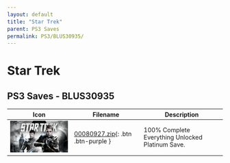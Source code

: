 ```yaml
---
layout: default
title: "Star Trek"
parent: PS3 Saves
permalink: PS3/BLUS30935/
---
```

# Star Trek

## PS3 Saves - BLUS30935

| Icon | Filename | Description |
|------|----------|-------------|
| ![Star Trek](ICON0.PNG) | [00080927.zip](00080927.zip){: .btn .btn-purple } | 100% Complete Everything Unlocked Platinum Save. |
